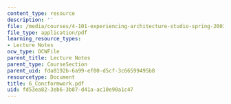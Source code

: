 ```yaml
---
content_type: resource
description: ''
file: /media/courses/4-101-experiencing-architecture-studio-spring-2003/fd53ea823eb63b87d41aac10e90a1c47_6_Concformwork.pdf
file_type: application/pdf
learning_resource_types:
- Lecture Notes
ocw_type: OCWFile
parent_title: Lecture Notes
parent_type: CourseSection
parent_uid: fda8192b-6a99-ef00-d5cf-3c66599495b8
resourcetype: Document
title: 6_Concformwork.pdf
uid: fd53ea82-3eb6-3b87-d41a-ac10e90a1c47
---
```

